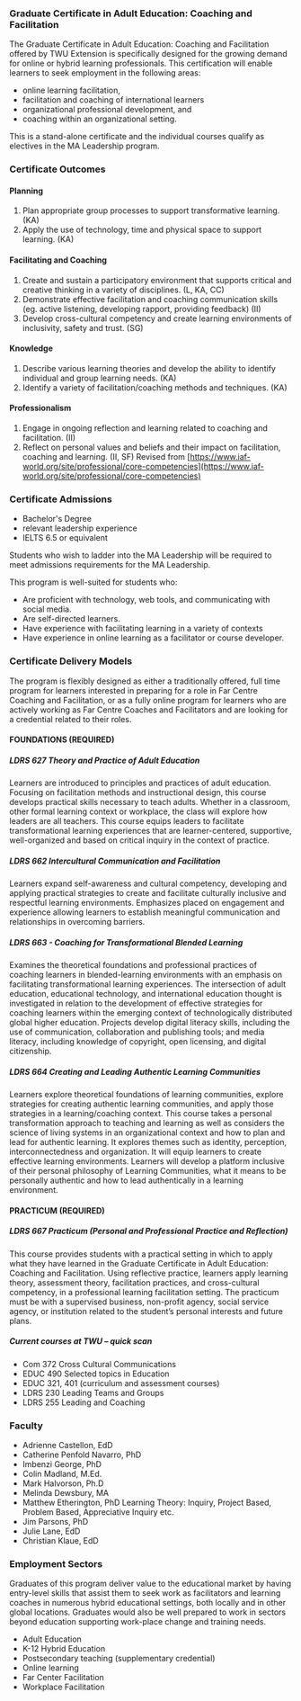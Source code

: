 ### Graduate Certificate in Adult Education: Coaching and Facilitation

The Graduate Certificate in Adult Education: Coaching and Facilitation offered by TWU Extension is specifically designed for the growing demand for online or hybrid learning professionals. This certification will enable learners to seek employment in the following areas:

* online learning facilitation,
* facilitation and coaching of international learners 
* organizational professional development, and
* coaching within an organizational setting.

This is a stand-alone certificate and the individual courses qualify as electives in the MA Leadership program.

### Certificate Outcomes

#### Planning

1. Plan appropriate group processes to support transformative learning.  \(KA\)
2. Apply the use of technology, time and physical space to support learning. 
    \(KA\)

#### Facilitating and Coaching

1. Create and sustain a participatory environment that supports critical and creative thinking in a 
    variety of disciplines.  \(L, KA, CC\)
2. Demonstrate effective facilitation and coaching communication skills \(eg. active listening, 
    developing rapport, providing feedback\) \(II\)
3. Develop cross-cultural competency and create learning environments of inclusivity, safety
    and trust.  \(SG\)

#### Knowledge

1. Describe various learning theories and develop the ability to identify individual and group learning 
    needs. \(KA\)
2. Identify a variety of facilitation/coaching methods and techniques.  \(KA\)

#### Professionalism

1. Engage in ongoing reflection and learning related to coaching and facilitation.   \(II\)
2. Reflect on personal values and beliefs and their impact on facilitation, 
    coaching and learning. \(II, SF\) 
   Revised from [https://www.iaf-world.org/site/professional/core-competencies](https://www.iaf-world.org/site/professional/core-competencies)

### Certificate Admissions

* Bachelor's Degree
* relevant leadership experience
* IELTS 6.5 or equivalent

Students who wish to ladder into the MA Leadership will be required to meet admissions requirements for the MA Leadership.

This program is well-suited for students who:

* Are proficient with technology, web tools, and communicating with social media.
* Are self-directed learners.
* Have experience with facilitating learning in a variety of contexts
* Have experience in online learning as a facilitator or course developer.

### Certificate Delivery Models

The program is flexibly designed as either a traditionally offered, full time program for learners interested in preparing for a role in Far Centre Coaching and Facilitation, or as a fully online program for learners who are actively working as Far Centre Coaches and Facilitators and are looking for a credential related to their roles.

#### FOUNDATIONS \(REQUIRED\)

##### LDRS 627 Theory and Practice of Adult Education 

Learners are introduced to principles and practices of adult education. Focusing on facilitation methods and instructional design, this course develops practical skills necessary to teach adults. Whether in a classroom, other formal learning context or workplace, the class will explore how leaders are all teachers. This course equips leaders to facilitate transformational learning experiences that are learner-centered, supportive, well-organized and based on critical inquiry in the context of practice.

##### LDRS 662 Intercultural Communication and Facilitation 

Learners expand self-awareness and cultural competency, developing and applying practical strategies to create and facilitate culturally inclusive and respectful learning environments. Emphasizes placed on engagement and experience allowing learners to establish meaningful communication and relationships in overcoming barriers.

##### LDRS 663 - Coaching for Transformational Blended Learning

Examines the theoretical foundations and professional practices of coaching learners in blended-learning environments with an emphasis on facilitating transformational learning experiences. The intersection of adult education, educational technology, and international education thought is investigated in relation to the development of effective strategies for coaching learners within the emerging context of technologically distributed global higher education. Projects develop digital literacy skills, including the use of communication, collaboration and publishing tools; and media literacy, including knowledge of copyright, open licensing, and digital citizenship.

##### LDRS 664 Creating and Leading Authentic Learning Communities 

Learners explore theoretical foundations of learning communities, explore strategies for creating authentic learning communities, and apply those strategies in a learning/coaching context.  This course takes a personal transformation approach to teaching and learning as well as considers the science of living systems in an organizational context and how to plan and lead for authentic learning.  It explores themes such as identity, perception, interconnectedness and organization. It will equip learners to create effective learning environments. Learners will develop a platform inclusive of their personal philosophy of Learning Communities, what it means to be personally authentic and how to lead authentically in a learning environment.

#### PRACTICUM \(REQUIRED\)

##### LDRS 667 Practicum \(Personal and Professional Practice and Reflection\) 

This course provides students with a practical setting in which to apply what they have learned in the Graduate Certificate in Adult Education: Coaching and Facilitation. Using reflective practice, learners apply learning theory, assessment theory, facilitation practices, and cross-cultural competency, in a professional learning facilitation setting. The practicum must be with a supervised business, non-profit agency, social service agency, or institution related to the student’s personal interests and future plans.

##### Current courses at TWU – quick scan

* Com 372 Cross Cultural Communications
* EDUC 490 Selected topics in Education
* EDUC 321, 401 \(curriculum and assessment courses\)
* LDRS 230 Leading Teams and Groups
* LDRS 255 Leading and Coaching 

### Faculty

* Adrienne Castellon, EdD
* Catherine Penfold Navarro, PhD
* Imbenzi George, PhD
* Colin Madland, M.Ed.
* Mark Halvorson, Ph.D
* Melinda Dewsbury, MA
* Matthew Etherington, PhD  Learning Theory:  Inquiry, Project Based, Problem Based, Appreciative Inquiry etc.
* Jim Parsons, PhD
* Julie Lane, EdD
* Christian Klaue, EdD

### Employment Sectors

Graduates of this program deliver value to the educational market by having entry-level skills that assist them to seek work as facilitators and learning coaches in numerous hybrid educational settings, both locally and in other global locations.  Graduates would also be well prepared to work in sectors beyond education supporting work-place change and training needs.

* Adult Education
* K-12 Hybrid Education
* Postsecondary teaching \(supplementary credential\)
* Online learning
* Far Center Facilitation
* Workplace Facilitation



